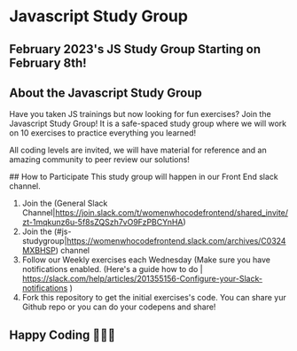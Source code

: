 # Javascript Study Group

## February 2023's JS Study Group Starting on February 8th! 


## About the Javascript Study Group
Have you taken JS trainings but now looking for fun exercises? Join the Javascript Study Group! It is a safe-spaced study group where we will work on 10 exercises to practice everything you learned!

All coding levels are invited, we will have material for reference and an amazing community to peer review our solutions!


## How to Participate
This study group will happen in our Front End slack channel. 

1. Join the (General Slack Channel|https://join.slack.com/t/womenwhocodefrontend/shared_invite/zt-1mqkunz6u-5f8sZQSzh7vO9FzPBCYnHA)
2. Join the (#js-studygroup|https://womenwhocodefrontend.slack.com/archives/C0324MXBHSP) channel
3. Follow our Weekly exercises each Wednesday (Make sure you have notifications enabled. (Here's a guide how to do | https://slack.com/help/articles/201355156-Configure-your-Slack-notifications )
4. Fork this repository to get the initial exercises's code. You can share yur Github repo or you can do your codepens and share!


## Happy Coding 👩🏻‍💻

